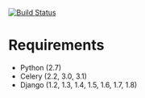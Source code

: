 [![Build Status](https://travis-ci.org/beproud/bpnotify.svg?branch=master)](https://travis-ci.org/beproud/bpnotify)

# Requirements

* Python (2.7)
* Celery (2.2, 3.0, 3.1)
* Django (1.2, 1.3, 1.4, 1.5, 1.6, 1.7, 1.8)
